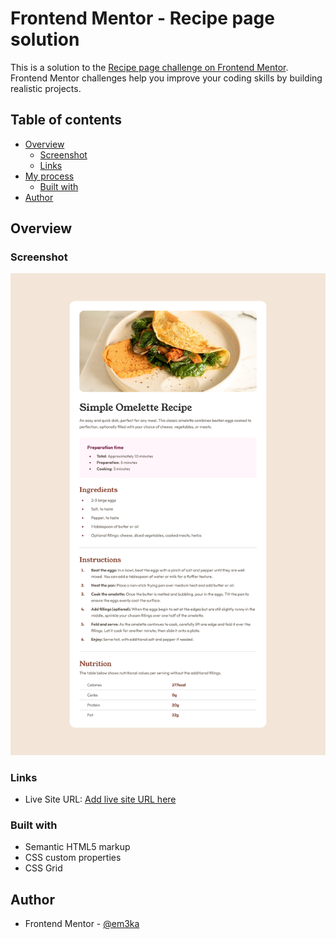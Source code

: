 # Frontend Mentor - Recipe page solution

This is a solution to the [Recipe page challenge on Frontend Mentor](https://www.frontendmentor.io/challenges/recipe-page-KiTsR8QQKm). Frontend Mentor challenges help you improve your coding skills by building realistic projects.

## Table of contents

- [Overview](#overview)
  - [Screenshot](#screenshot)
  - [Links](#links)
- [My process](#my-process)
  - [Built with](#built-with)
- [Author](#author)

## Overview

### Screenshot

![](./recipe-page-desktop.png)

### Links

- Live Site URL: [Add live site URL here](https://your-live-site-url.com)

### Built with

- Semantic HTML5 markup
- CSS custom properties
- CSS Grid

## Author

- Frontend Mentor - [@em3ka](https://www.frontendmentor.io/profile/Em3ka)
